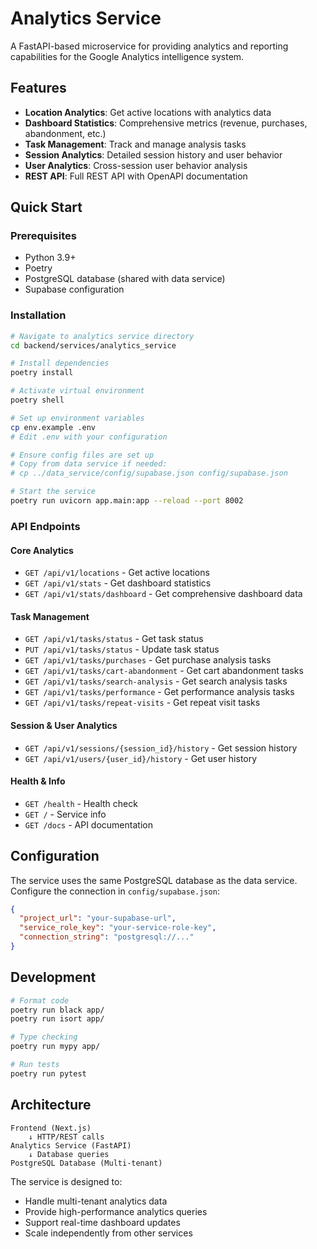 # Analytics Service

A FastAPI-based microservice for providing analytics and reporting capabilities for the Google Analytics intelligence system.

## Features

- **Location Analytics**: Get active locations with analytics data
- **Dashboard Statistics**: Comprehensive metrics (revenue, purchases, abandonment, etc.)
- **Task Management**: Track and manage analysis tasks
- **Session Analytics**: Detailed session history and user behavior
- **User Analytics**: Cross-session user behavior analysis
- **REST API**: Full REST API with OpenAPI documentation

## Quick Start

### Prerequisites

- Python 3.9+
- Poetry
- PostgreSQL database (shared with data service)
- Supabase configuration

### Installation

```bash
# Navigate to analytics service directory
cd backend/services/analytics_service

# Install dependencies
poetry install

# Activate virtual environment
poetry shell

# Set up environment variables
cp env.example .env
# Edit .env with your configuration

# Ensure config files are set up
# Copy from data service if needed:
# cp ../data_service/config/supabase.json config/supabase.json

# Start the service
poetry run uvicorn app.main:app --reload --port 8002
```

### API Endpoints

#### Core Analytics
- `GET /api/v1/locations` - Get active locations
- `GET /api/v1/stats` - Get dashboard statistics
- `GET /api/v1/stats/dashboard` - Get comprehensive dashboard data

#### Task Management
- `GET /api/v1/tasks/status` - Get task status
- `PUT /api/v1/tasks/status` - Update task status
- `GET /api/v1/tasks/purchases` - Get purchase analysis tasks
- `GET /api/v1/tasks/cart-abandonment` - Get cart abandonment tasks
- `GET /api/v1/tasks/search-analysis` - Get search analysis tasks
- `GET /api/v1/tasks/performance` - Get performance analysis tasks
- `GET /api/v1/tasks/repeat-visits` - Get repeat visit tasks

#### Session & User Analytics
- `GET /api/v1/sessions/{session_id}/history` - Get session history
- `GET /api/v1/users/{user_id}/history` - Get user history

#### Health & Info
- `GET /health` - Health check
- `GET /` - Service info
- `GET /docs` - API documentation

## Configuration

The service uses the same PostgreSQL database as the data service. Configure the connection in `config/supabase.json`:

```json
{
  "project_url": "your-supabase-url",
  "service_role_key": "your-service-role-key",
  "connection_string": "postgresql://..."
}
```

## Development

```bash
# Format code
poetry run black app/
poetry run isort app/

# Type checking
poetry run mypy app/

# Run tests
poetry run pytest
```

## Architecture

```
Frontend (Next.js) 
    ↓ HTTP/REST calls
Analytics Service (FastAPI)
    ↓ Database queries  
PostgreSQL Database (Multi-tenant)
```

The service is designed to:
- Handle multi-tenant analytics data
- Provide high-performance analytics queries
- Support real-time dashboard updates
- Scale independently from other services
